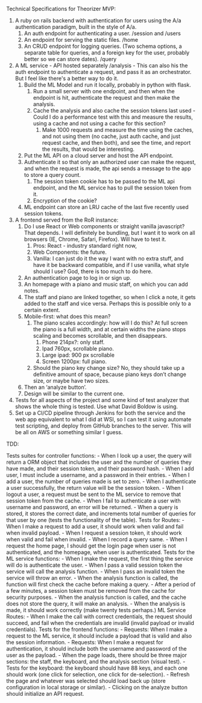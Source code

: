 Technical Specifications for Theorizer MVP:

1. A ruby on rails backend with authentication for users using the A/a authentication paradigm, built in the style of A/a.
    1. An auth endpoint for authenticating a user. /session and /users
    3. An endpoint for serving the static files. /home
    4. An CRUD endpoint for logging queries. (Two schema options, a separate table for queries, and a foreign key for the user, probably better so we can store dates).  /query
2. A ML service - API hosted separately /analysis - This can also his the auth endpoint to authenticate a request, and pass it as an orchestrator. But I feel like there's a better way to do it. 
    1. Build the ML Model and run it locally, probably in python with flask. 
        1. Run a small server with one endpoint, and then when the endpoint is hit, authenticate the request and then make the analysis.
        2. Cache the analysis and also cache the session tokens last used - Could I do a performance test with this and measure the results, using a cache and not using a cache for this section?
            1. Make 1000 requests and measure the time using the caches, and not using them (no cache, just auth cache, and just request cache, and then both), and see the time, and report the results, that would be interesting.
    2. Put the ML API on a cloud server and host the API endpoint.
    3. Authenticate it so that only an authorized user can make the request, and when the request is made, the api sends a message to the app to store a query count. 
        1. The session token cookie has to be passed to the ML api endpoint, and the ML service has to pull the session token from it. 
        2. Encryption of the cookie? 
    4. ML endpoint can store an LRU cache of the last five recently used session tokens. 
3. A frontend served from the RoR instance:
    1. Do I use React or Web components or straight vanilla javascript? That depends. I will definitely be bundling, but I want it to work on all browsers (IE, Chrome, Safari, Firefox). Will have to test it. 
        1. Pros: React - industry standard right now, 
        2. Web Components: the future.
        3. Vanilla: I can just do it the way I want with no extra stuff, and have it be backward compatible, and if I use vanilla, what style should I use? God, there is too much to do here. 
    2. An authentication page to log in or sign up. 
    3. An homepage with a piano and music staff, on which you can add notes. 
    4. The staff and piano are linked together, so when I click a note, it gets added to the staff and vice versa. Perhaps this is possible only to a certain extent.
    5. Mobile-first: what does this mean? 
        1. The piano scales accordingly: how will I do this? At full screen the piano is a full width, and at certain widths the piano stops scaling and becomes scrollable, and then disappears.
            1. Phone 214px?: only staff. 
            2. Ipad 760px, scrollable piano.
            3. Large ipad: 900 px scrollable
            4. Screen 1200px: full piano.
        2.  Should the piano key change size? No, they should take up a definitive amount of space, because piano keys don’t change size, or maybe have two sizes. 
    6. Then an ‘analyze button’.
    7. Design will be similar to the current one. 
4. Tests for all aspects of the project and some kind of test analyzer that shows the whole thing is tested. Use what David Boldow is using. 
5. Set up a CI/CD pipeline through Jenkins for both the service and the web app equivalent to what I did at WSI, so I can test it using automate test scripting, and deploy from GitHub branches to the server. This will be all on AWS or something similar I guess. 

TDD:

Tests suites for controller functions:
	- When I look up a user, the query will return a ORM object that includes the user and the number of queries they have made, and their session token, and their password hash.
	- When I add user, I must include a username, and a password in their entries.
	- When I add a user, the number of queries made is set to zero. 
	- When I authenticate a user successfully, the return value will be the session token.
	- When I logout a user, a request must be sent to the ML service to remove that session token from the cache. 
	- When I fail to authenticate a user with username and password, an error will be returned. 
	- When a query is stored, it stores the correct date, and increments total number of queries for that user by one (tests the functionality of the table). 
Tests for Routes:
	- When I make a request to add a user, it should work when valid and fail when invalid payload.
	- When I request a session token, it should work when valid and fail when invalid. 
	- When I record a query same. 
	- When I request the home page, I should get the login page when user is not authenticated, and the homepage, when user is authenticated.
Tests for the ML service functions:
	- When I make the request, the first thing the service will do is authenticate the user. 
	- When I pass a valid session token the service will call the analysis function. 
	- When I pass an invalid token the service will throw an error. 
	- When the analysis function is called, the function will first check the cache before making a query.
	- After a period of a few minutes, a session token must be removed from the cache for security purposes.
	- When the analysis function is called, and the cache does not store the query, it will make an analysis.
	- When the analysis is made, it should work correctly (make twenty tests perhaps.)
ML Service Routes:
	- When I make the call with correct credentials, the request should succeed, and fail when the credentials are invalid (invalid payload or invalid credentials).
Tests for the frontend functions:
	- Requests: When I make a request to the ML service, it should include a payload that is valid and also the session information. 
	- Requests: When I make a request for authentication, it should include both the username and password of the user as the payload.
	- When the page loads, there should be three major sections: the staff, the keyboard, and the analysis section (visual test).
	- Tests for the keyboard: the keyboard should have 88 keys, and each one should work (one click for selection, one click for de-selection).
	- Refresh the page and whatever was selected should load back up (store configuration in local storage or similar). 
	- Clicking on the analyze button should initialize an API request. 

